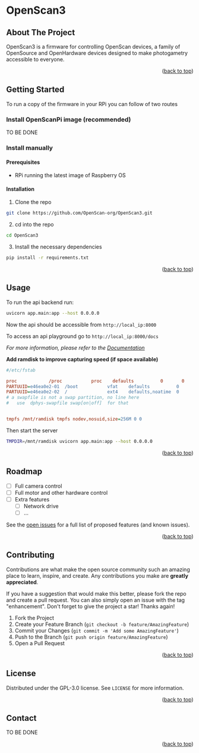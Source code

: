<div id="top"></div>

# OpenScan3

<!-- ABOUT THE PROJECT -->
## About The Project

OpenScan3 is a firmware for controlling OpenScan devices, a family of OpenSource and OpenHardware devices designed to make photogametry accessible to everyone.

<p align="right">(<a href="#top">back to top</a>)</p>

<!-- GETTING STARTED -->
## Getting Started

To run a copy of the firmware in your RPi you can follow of two routes

### Install OpenScanPi image (recommended)

TO BE DONE

### Install manually

#### Prerequisites

 - RPi running the latest image of Raspberry OS

#### Installation

1. Clone the repo

```sh
git clone https://github.com/OpenScan-org/OpenScan3.git
```

2. cd into the repo

```sh
cd OpenScan3
```

3. Install the necessary dependencies

```sh
pip install -r requirements.txt
```

<p align="right">(<a href="#top">back to top</a>)</p>

<!-- USAGE EXAMPLES -->
## Usage

To run the api backend run:
```sh
uvicorn app.main:app --host 0.0.0.0
```

Now the api should be accessible from `http://local_ip:8000`

To access an api playground go to `http://local_ip:8000/docs`

_For more information, please refer to the [Documentation](https://openscan-org.github.io/OpenScan-Doc/)_



**Add ramdisk to improve capturing speed (if space available)**


```ini
#/etc/fstab

proc            /proc           proc    defaults          0       0
PARTUUID=e46ea0e2-01  /boot           vfat    defaults          0       2
PARTUUID=e46ea0e2-02  /               ext4    defaults,noatime  0       1
# a swapfile is not a swap partition, no line here
#   use  dphys-swapfile swap[on|off]  for that


tmpfs /mnt/ramdisk tmpfs nodev,nosuid,size=256M 0 0

```
Then start the server

```sh
TMPDIR=/mnt/ramdisk uvicorn app.main:app --host 0.0.0.0
```

<p align="right">(<a href="#top">back to top</a>)</p>

<!-- ROADMAP -->
## Roadmap

- [ ] Full camera control
- [ ] Full motor and other hardware control
- [ ] Extra features
    - [ ] Network drive
    - [ ] ...

See the [open issues](https://github.com/OpenScan-org/OpenScan3/issues) for a full list of proposed features (and known issues).

<p align="right">(<a href="#top">back to top</a>)</p>



<!-- CONTRIBUTING -->
## Contributing

Contributions are what make the open source community such an amazing place to learn, inspire, and create. Any contributions you make are **greatly appreciated**.

If you have a suggestion that would make this better, please fork the repo and create a pull request. You can also simply open an issue with the tag "enhancement".
Don't forget to give the project a star! Thanks again!

1. Fork the Project
2. Create your Feature Branch (`git checkout -b feature/AmazingFeature`)
3. Commit your Changes (`git commit -m 'Add some AmazingFeature'`)
4. Push to the Branch (`git push origin feature/AmazingFeature`)
5. Open a Pull Request

<p align="right">(<a href="#top">back to top</a>)</p>



<!-- LICENSE -->
## License

Distributed under the GPL-3.0 license. See `LICENSE` for more information.

<p align="right">(<a href="#top">back to top</a>)</p>



<!-- CONTACT -->
## Contact

TO BE DONE

<p align="right">(<a href="#top">back to top</a>)</p>




